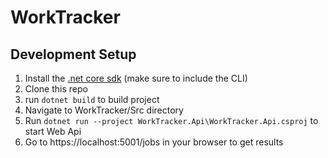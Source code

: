 # WorkTracker

## Development Setup
1. Install the [.net core sdk](https://aka.ms/dotnetcoregs) (make sure to include the CLI)
1. Clone this repo
1. run `dotnet build` to build project
1. Navigate to WorkTracker/Src directory
1. Run `dotnet run --project WorkTracker.Api\WorkTracker.Api.csproj` to start Web Api
1. Go to https://localhost:5001/jobs in your browser to get results
